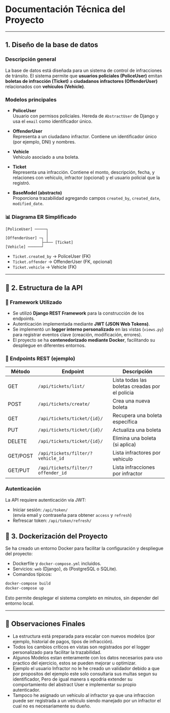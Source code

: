 
# Documentación Técnica del Proyecto

---

## 1. Diseño de la base de datos

### Descripción general

La base de datos está diseñada para un sistema de control de infracciones de tránsito. El sistema permite que **usuarios policiales (PoliceUser)** emitan **boletas de infracción (Ticket)** a **ciudadanos infractores (OffenderUser)** relacionados con **vehículos (Vehicle)**.

###  Modelos principales

- **PoliceUser**  
  Usuario con permisos policiales. Hereda de `AbstractUser` de Django y usa el `email` como identificador único.

- **OffenderUser**  
  Representa a un ciudadano infractor. Contiene un identificador único (por ejemplo, DNI) y nombres.

- **Vehicle**  
  Vehículo asociado a una boleta. 

- **Ticket**  
  Representa una infracción. Contiene el monto, descripción, fecha, y relaciones con vehículo, infractor (opcional) y el usuario policial que la registró.

- **BaseModel (abstracto)**  
  Proporciona trazabilidad agregando campos `created_by`, `created_date`, `modified_date`.

### 📊 Diagrama ER Simplificado

```
[PoliceUser] ─────┐
                  │
[OffenderUser] ─┐ │
                ├─┴── [Ticket]
[Vehicle] ──────┘
```

- `Ticket.created_by` → PoliceUser (FK)
- `Ticket.offender` → OffenderUser (FK, opcional)
- `Ticket.vehicle` → Vehicle (FK)

---

## 🔌 2. Estructura de la API

### 📌 Framework Utilizado

- Se utilizó **Django REST Framework** para la construcción de los endpoints.
- Autenticación implementada mediante **JWT (JSON Web Tokens)**.
- Se implementó un **logger interno personalizado** en las vistas (`views.py`) para registrar eventos clave (creación, modificación, errores).
- El proyecto se ha **contenedorizado mediante Docker**, facilitando su despliegue en diferentes entornos.

### 🔁 Endpoints REST (ejemplo)

| Método | Endpoint                           | Descripción                                    |
|--------|------------------------------------|------------------------------------------------|
| GET    | `/api/tickets/list/`               | Lista todas las boletas creadas por el policia |
| POST   | `/api/tickets/create/`             | Crea una nueva boleta                          |
| GET    | `/api/tickets/ticket/{id}/`        | Recupera una boleta específica                 |
| PUT    | `/api/tickets/ticket/{id}/`        | Actualiza una boleta                           |
| DELETE | `/api/tickets/ticket/{id}/`        | Elimina una boleta (si aplica)                 |
| GET/POST | `/api/tickets/filter/?vehicle_id`  | Lista infractores por vehiculo                 |
| GET/PUT  | `/api/tickets/filter/?offender_id` | Lista infracciones por infractor               |

###  Autenticación

La API requiere autenticación vía JWT:

- Iniciar sesión: `/api/token/`  
  (envía email y contraseña para obtener `access` y `refresh`)
- Refrescar token: `/api/token/refresh/`

## 🐳 3. Dockerización del Proyecto

Se ha creado un entorno Docker para facilitar la configuración y despliegue del proyecto:

- Dockerfile y `docker-compose.yml` incluidos.
- Servicios: `web` (Django), `db` (PostgreSQL o SQLite).
- Comandos típicos:

```bash
docker-compose build
docker-compose up
```

Esto permite desplegar el sistema completo en minutos, sin depender del entorno local.

---

## 📝 Observaciones Finales

- La estructura está preparada para escalar con nuevos modelos (por ejemplo, historial de pagos, tipos de infracción).
- Todos los cambios críticos en vistas son registrados por el logger personalizado para facilitar la trazabilidad.
- Algunos Modelos estan enteramente con los datos necesarios para uso practico del ejercicio, estos se pueden mejorar u optimizar.
- Ejemplo el usuario Infractor no le he creado un validador debido a que por propositos del ejemplo este solo consultaria sus multas segun su identificador, Pero de igual manera s epodria extender su comportamiento del abstract User e implementar su propio autenticador.
- Tampoco he asignado un vehiculo al infractor ya que una infraccion puede ser registrada a un vehiculo siendo manejado por un infractor el cual no es necesariamente su dueño.